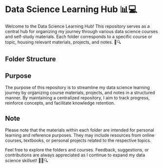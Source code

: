 # Data Science Learning Hub 📊💻

Welcome to the Data Science Learning Hub! This repository serves as a central hub for organizing my journey through various data science courses and self-study materials. Each folder corresponds to a specific course or topic, housing relevant materials, projects, and notes. 📑🔍

## Folder Structure

## Purpose

The purpose of this repository is to streamline my data science learning journey by organizing course materials, projects, and notes in a structured manner. By maintaining a centralized repository, I aim to track progress, reinforce concepts, and facilitate knowledge retention.

## Note

Please note that the materials within each folder are intended for personal learning and reference purposes. They may include resources from online courses, textbooks, or personal projects related to the respective topics.

Feel free to explore the folders and courses. Feedback, suggestions, or contributions are always appreciated as I continue to expand my data science skillset! 🚀🌟🔍